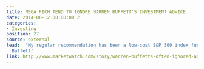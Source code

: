 ```yaml
---
title: MEGA RICH TEND TO IGNORE WARREN BUFFETT’S INVESTMENT ADVICE
date: 2014-08-12 00:00:00 Z
categories:
- Investing
position: 27
source: external
lead: '"My regular recommendation has been a low-cost S&P 500 index fund." -- Warren
  Buffett'
link: http://www.marketwatch.com/story/warren-buffetts-often-ignored-advice-to-mega-rich-investors-2017-03-13
---
```


